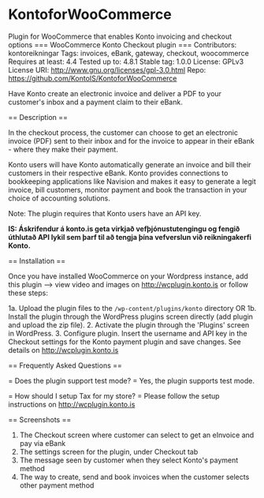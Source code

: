 # KontoforWooCommerce
Plugin for WooCommerce that enables Konto invoicing and checkout options
=== WooCommerce Konto Checkout plugin ===
Contributors: kontoreikningar
Tags: invoices, eBank, gateway, checkout, woocommerce
Requires at least: 4.4
Tested up to: 4.8.1
Stable tag: 1.0.0
License: GPLv3
License URI: http://www.gnu.org/licenses/gpl-3.0.html
Repo: https://github.com/KontoIS/KontoforWooCommerce

Have Konto create an electronic invoice and deliver a PDF to your customer's inbox and a payment claim to their eBank.

== Description ==

In the checkout process, the customer can choose to get an electronic invoice (PDF) sent to their inbox and for the invoice to appear in their eBank - where they make their payment.

Konto users will have Konto automatically generate an invoice and bill their customers in their respective eBank. Konto provides connections to bookkeeping applications like Navision and makes it easy to generate a legit invoice, bill customers, monitor payment and book the transaction in your choice of accounting solutions.

Note: The plugin requires that Konto users have an API key.

**IS: Áskrifendur á konto.is geta virkjað vefþjónustutengingu og fengið úthlutað API lykil sem þarf til að tengja þína vefverslun við reikningakerfi Konto.**

== Installation ==

Once you have installed WooCommerce on your Wordpress instance, add this plugin --> view video and images on http://wcplugin.konto.is or follow these steps:

1a. Upload the plugin files to the `/wp-content/plugins/konto` directory OR
1b. Install the plugin through the WordPress plugins screen directly (add plugin and upload the zip file).
2.  Activate the plugin through the 'Plugins' screen in WordPress.
3.  Configure plugin. Insert the username and API key in the Checkout settings for the Konto payment plugin and save changes. See details on http://wcplugin.konto.is

== Frequently Asked Questions ==

= Does the plugin support test mode? =
Yes, the plugin supports test mode.

= How should I setup Tax for my store? =
Please follow the setup instructions on http://wcplugin.konto.is

== Screenshots ==
 
1. The Checkout screen where customer can select to get an eInvoice and pay via eBank
2. The settings screen for the plugin, under Checkout tab
3. The message seen by customer when they select Konto's payment method
4. The way to create, send and book invoices when the customer selects other payment method
